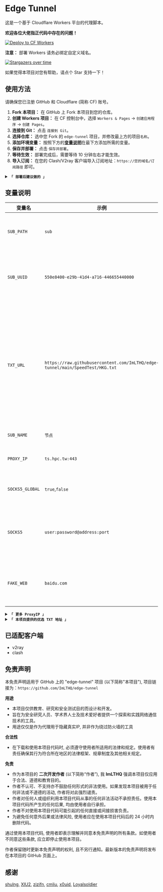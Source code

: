 # Edge Tunnel

这是一个基于 Cloudflare Workers 平台的代理脚本。

**欢迎各位大佬指正代码中存在的问题！** 

[![Deploy to CF Workers](https://deploy.workers.cloudflare.com/button)](https://deploy.workers.cloudflare.com/?url=https://github.com/ImLTHQ/edge-tunnel)

**注意：** 部署 Workers 请务必绑定自定义域名。

[![Stargazers over time](https://starchart.cc/ImLTHQ/edge-tunnel.svg?variant=adaptive)](https://starchart.cc/ImLTHQ/edge-tunnel)

如果觉得本项目对您有帮助，请点个 Star 支持一下！

## 使用方法

请确保您已注册 GitHub 和 Cloudflare (简称 CF) 账号。

1.  **Fork 本项目：** 在 GitHub 上 Fork 本项目到您的仓库。
2.  **创建 Workers 项目：** 在 CF 控制台中，选择 `Workers & Pages` -> `创建应用程序` -> `创建 Pages`。
3.  **连接到 Git：** 点击 `连接到 Git`。
4.  **选择仓库：** 选中您 Fork 的 `edge-tunnel` 项目，并修改最上方的项目`名称`。
5.  **添加环境变量：** 按照下方的[**变量说明**](#变量说明)在最下方添加所需的变量。
6.  **保存并部署：** 点击 `保存并部署`。
7.  **等待生效：** 部署完成后，需要等待 10 分钟左右才能生效。
8.  **导入订阅：** 在您的 Clash/V2ray 客户端导入订阅地址：`https://您的域名/订阅路径` 即可。

<details>
<summary><code><strong>「 部署后建议做的 」</strong></code></summary>

**设置 GitHub Action 同步上游仓库：**
-   来到您 Fork 的仓库。
-   在 `Actions` 选项卡中，点击 `Enable workflow`，选择 `Sync Fork`（同步分支）。
-   启用此 Workflow 可以使您的仓库与原作者的更新保持同步。
</details>

## 变量说明

| 变量名        | 示例                                                        | 备注                                                                                                                                        |
| ------------- | ----------------------------------------------------------- | ------------------------------------------------------------------------------------------------------------------------------------------- |
| `SUB_PATH`    | `sub`                                                       | 订阅路径，用于生成订阅链接，**支持中文**。                                                                                                        |
| `SUB_UUID`    | `550e8400-e29b-41d4-a716-446655440000`                    | 用于验证订阅请求的 UUID，建议修改以增加安全性。                                                                                                 |
| `TXT_URL`     | `https://raw.githubusercontent.com/ImLTHQ/edge-tunnel/main/SpeedTest/HKG.txt` | 优选 IP 的 TXT 地址，支持多个地址，地址之间用换行分隔。格式：`地址:端口#节点名称`。端口不填默认 443，节点名称不填则使用默认节点名称。 |
| `SUB_NAME`    | `节点`                                                       | 默认节点名称。                                                                                                                                 |
| `PROXY_IP`    | `ts.hpc.tw:443`                                             | 反代服务器 IP 地址和端口。                                                                                                                          |
| `SOCKS5_GLOBAL` | `true`,`false`                                             | 是否启用 SOCKS5 全局反代。                                                                                                                           |
| `SOCKS5`       | `user:password@address:port`                                | SOCKS5 代理服务器的连接信息，格式为 `账号:密码@地址:端口`。                                                                                              |
| `FAKE_WEB`    | `baidu.com`                                                 | 根路径的伪装网站，访问根目录时会跳转到该网站。                                                                                                        |

<details>
<summary><code><strong>「 更多 ProxyIP 」</strong></code></summary>

-   `ts.hpc.tw`
-   `ProxyIP.US.CMLiussss.net`
-   `ProxyIP.SG.CMLiussss.net`
-   `ProxyIP.JP.CMLiussss.net`
-   `ProxyIP.HK.CMLiussss.net`
-   `ProxyIP.KR.CMLiussss.net`
-   `ProxyIP.DE.tp2024.CMLiussss.net`
-   `ProxyIP.Aliyun.CMLiussss.net`
-   `ProxyIP.Oracle.CMLiussss.net`
-   `ProxyIP.DigitalOcean.CMLiussss.net`
-   `ProxyIP.Vultr.CMLiussss.net`
-   `ProxyIP.Multacom.CMLiussss.net`
</details>

<details>
<summary><code><strong>「 本项目提供的优选 TXT 地址 」</strong></code></summary>

-   `https://raw.githubusercontent.com/ImLTHQ/edge-tunnel/main/SpeedTest/HKG.txt` 香港
-   `https://raw.githubusercontent.com/ImLTHQ/edge-tunnel/main/SpeedTest/KHH.txt` 台湾
-   `https://raw.githubusercontent.com/ImLTHQ/edge-tunnel/main/SpeedTest/SIN.txt` 新加坡
-   `https://raw.githubusercontent.com/ImLTHQ/edge-tunnel/main/SpeedTest/NRT.txt` 东京
-   `https://raw.githubusercontent.com/ImLTHQ/edge-tunnel/main/SpeedTest/SEA.txt` 西雅图
-   `https://raw.githubusercontent.com/ImLTHQ/edge-tunnel/main/SpeedTest/LHR.txt` 伦敦
</details>

## 已适配客户端

-   v2ray
-   clash

## 免责声明

本免责声明适用于 GitHub 上的 "edge-tunnel" 项目 (以下简称"本项目"), 项目链接为：`https://github.com/ImLTHQ/edge-tunnel`

**用途**

-   本项目仅供教育、研究和安全测试目的而设计和开发。
-   旨在为安全研究人员、学术界人士及技术爱好者提供一个探索和实践网络通信技术的工具。
-   用途仅仅是作为代理用于隐藏真实IP, 并非作为绕过防火墙的工具

**合法性**

-   在下载和使用本项目代码时, 必须遵守使用者所适用的法律和规定。使用者有责任确保其行为符合所在地区的法律框架、规章制度及其他相关规定。

**免责**

-   作为本项目的 **二次开发作者** (以下简称“作者”), 我 **ImLTHQ** 强调本项目仅应用于合法、道德和教育目的。
-   作者不认可、不支持亦不鼓励任何形式的非法使用。如果发现本项目被用于任何非法或不道德的活动, 作者将对此强烈谴责。
-   作者对任何人或组织利用本项目代码从事的任何非法活动不承担责任。使用本项目代码所产生的任何后果, 均由使用者自行承担。
-   作者不对使用本项目代码可能引起的任何直接或间接损害负责。
-   为避免任何意外后果或法律风险, 使用者应在使用本项目代码后的 24 小时内删除代码。

通过使用本项目代码, 使用者即表示理解并同意本免责声明的所有条款。如使用者不同意这些条款, 应立即停止使用本项目。

作者保留随时更新本免责声明的权利, 且不另行通知。最新版本的免责声明将发布在本项目的 GitHub 页面上。

## 感谢

[shulng](https://github.com/shulng), [XIU2](https://github.com/XIU2), [zizifn](https://github.com/zizifn), [cmliu](https://github.com/cmliu), [x0uid](https://github.com/x0uid), [Loyalsoldier](https://github.com/Loyalsoldier)